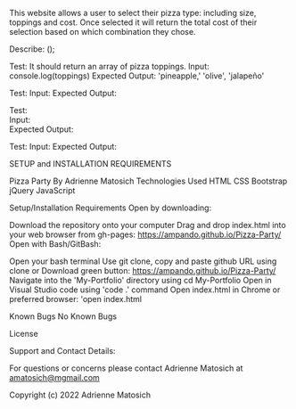 This website allows a user to select their pizza type: including size, toppings and cost. Once selected it will return the total cost of their selection based on which combination they chose. 

Describe: ();

Test: It should return an array of pizza toppings.
Input: console.log(toppings)
Expected Output: 'pineapple,' 'olive', 'jalapeño'

Test: 
Input: 
 Expected Output: 

Test:  
Input:  
Expected Output: 

Test: 
Input:
Expected Output: 

SETUP and INSTALLATION REQUIREMENTS

Pizza Party 
By Adrienne Matosich
Technologies Used
HTML
CSS
Bootstrap
jQuery
JavaScript

Setup/Installation Requirements
Open by downloading:

Download the repository onto your computer
Drag and drop index.html into your web browser from gh-pages: https://ampando.github.io/Pizza-Party/
Open with Bash/GitBash:

Open your bash terminal
Use git clone, copy and paste github URL using clone or
Download green button: https://ampando.github.io/Pizza-Party/
Navigate into the 'My-Portfolio' directory using cd My-Portfolio
Open in Visual Studio code using 'code .' command
Open index.html in Chrome or preferred browser: 'open index.html

Known Bugs
No Known Bugs

License

Support and Contact Details:

For questions or concerns please contact Adrienne Matosich at amatosich@mgmail.com

Copyright (c) 2022 Adrienne Matosich
